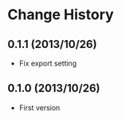 Change History
=================

## 0.1.1 (2013/10/26)

* Fix export setting

## 0.1.0 (2013/10/26)

* First version
